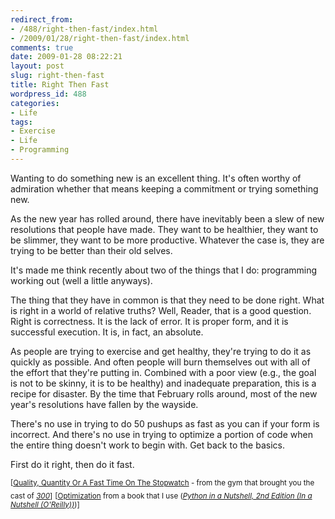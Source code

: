 ```yaml
---
redirect_from:
- /488/right-then-fast/index.html
- /2009/01/28/right-then-fast/index.html
comments: true
date: 2009-01-28 08:22:21
layout: post
slug: right-then-fast
title: Right Then Fast
wordpress_id: 488
categories:
- Life
tags:
- Exercise
- Life
- Programming
---
```


Wanting to do something new is an excellent thing.  It's often worthy of admiration whether that means keeping a commitment or trying something new.

As the new year has rolled around, there have inevitably been a slew of new resolutions that people have made.  They want to be healthier, they want to be slimmer, they want to be more productive.  Whatever the case is, they are trying to be better than their old selves.

It's made me think recently about two of the things that I do: programming working out (well a little anyways).

The thing that they have in common is that they need to be done right.  What is right in a world of relative truths?  Well, Reader, that is a good question.  Right is correctness.  It is the lack of error.  It is proper form, and it is successful execution.  It is, in fact, an absolute.

As people are trying to exercise and get healthy, they're trying to do it as quickly as possible.  And often people will burn themselves out with all of the effort that they're putting in.  Combined with a poor view (e.g., the goal is not to be skinny, it is to be healthy) and inadequate preparation, this is a recipe for disaster.  By the time that February rolls around, most of the new year's resolutions have fallen by the wayside.

There's no use in trying to do 50 pushups as fast as you can if your form is incorrect.  And there's no use in trying to optimize a portion of code when the entire thing doesn't work to begin with.  Get back to the basics.

First do it right, then do it fast.

<sub>[[Quality, Quantity Or A Fast Time On The Stopwatch](http://www.gymjones.com/knowledge.php?id=20) - from the gym that brought you the cast of _[300](http://www.imdb.com/title/tt0416449/)_]</sub>
<sub>[[Optimization](http://books.google.com/books?id=vpTAq4dnmuAC&pg=PA474&lpg=PA474) from a book that I use (_[Python in a Nutshell, 2nd Edition (In a Nutshell (O'Reilly))](http://amzn.to/QOeOtF)_)]</sub>

